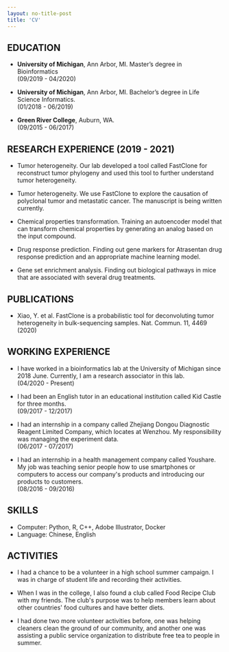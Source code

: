 ```yaml
---
layout: no-title-post
title: 'CV'
---
```


## EDUCATION 

- **University of Michigan**, Ann Arbor, MI. Master’s degree in Bioinformatics                                               
(09/2019 - 04/2020)

- **University of Michigan**, Ann Arbor, MI. Bachelor’s degree in Life Science Informatics.                                                                                       
(01/2018 - 06/2019)

- **Green River College**, Auburn, WA.                       
(09/2015 - 06/2017)


## RESEARCH EXPERIENCE (2019 - 2021)

- Tumor heterogeneity. Our lab developed a tool called FastClone for reconstruct tumor phylogeny and used this tool to further understand tumor heterogeneity.

- Tumor heterogeneity. We use FastClone to explore the causation of polyclonal tumor and metastatic cancer. The manuscript is being written currently. 

- Chemical properties transformation. Training an autoencoder model that can transform chemical properties by generating an analog based on the input compound.

- Drug response prediction. Finding out gene markers for Atrasentan drug response prediction and an appropriate machine learning model.

- Gene set enrichment analysis. Finding out biological pathways in mice that are associated with several drug treatments.

## PUBLICATIONS
- Xiao, Y. et al. FastClone is a probabilistic tool for deconvoluting tumor heterogeneity in bulk-sequencing samples. Nat. Commun. 11, 4469 (2020)

## WORKING EXPERIENCE
- I have worked in a bioinformatics lab at the University of Michigan since 2018 June. Currently, I am a research associator in this lab.                       
(04/2020 - Present)

- I had been an English tutor in an educational institution called Kid Castle for three months.                       
(09/2017 - 12/2017)

- I had an internship in a company called Zhejiang Dongou Diagnostic Reagent Limited Company, which locates at Wenzhou. My responsibility was managing the experiment data.                       
(06/2017 - 07/2017)

- I had an internship in a health management company called Youshare. My job was teaching senior people how to use smartphones or computers to access our company's products and introducing our products to customers.                       
(08/2016 - 09/2016)

## SKILLS 
- Computer: Python, R, C++, Adobe Illustrator, Docker
- Language: Chinese, English

## ACTIVITIES
- I had a chance to be a volunteer in a high school summer campaign. I was in charge of student life and recording their activities.

- When I was in the college, I also found a club called Food Recipe Club with my friends. The club's purpose was to help members learn about other countries' food cultures and have better diets.

- I had done two more volunteer activities before, one was helping cleaners clean the ground of our community, and another one was assisting a public service organization to distribute free tea to people in summer.





